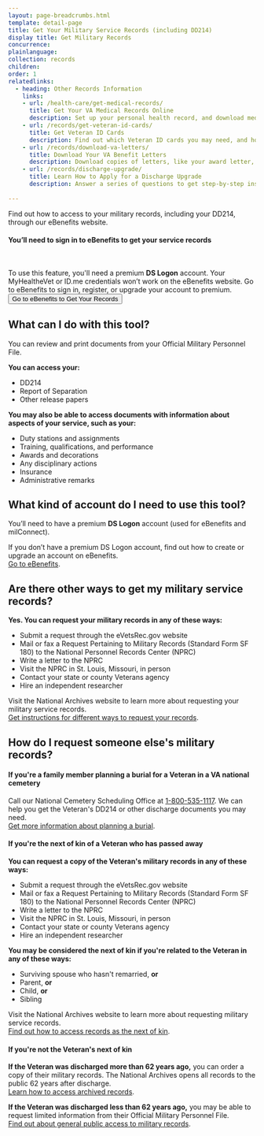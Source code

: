 ```yaml
---
layout: page-breadcrumbs.html
template: detail-page
title: Get Your Military Service Records (including DD214)
display title: Get Military Records
concurrence: 
plainlanguage: 
collection: records
children: 
order: 1
relatedlinks:
  - heading: Other Records Information
    links:
    - url: /health-care/get-medical-records/
      title: Get Your VA Medical Records Online
      description: Set up your personal health record, and download medical records, reports, and images to share with your VA and non-VA doctors.
    - url: /records/get-veteran-id-cards/
      title: Get Veteran ID Cards
      description: Find out which Veteran ID cards you may need, and how to request them. 
    - url: /records/download-va-letters/
      title: Download Your VA Benefit Letters
      description: Download copies of letters, like your award letter, for certain benefits.
    - url: /records/discharge-upgrade/
      title: Learn How to Apply for a Discharge Upgrade
      description: Answer a series of questions to get step-by-step instructions on how to apply for a discharge upgrade or correction. If your discharge gets upgraded, you'll be eligible for the VA benefits you earned during your period of service.
 
---
```


<div itemscope itemtype="http://schema.org/FAQPage">
<div itemprop="description" class="va-introtext">

Find out how to access to your military records, including your DD214, through our eBenefits website. 

</div>

<div class="va-sign-in-alert usa-alert usa-alert-info">
  <div class="usa-alert-body">
    <h4 class="usa-alert-heading">You’ll need to sign in to eBenefits to get your service records</h4>
    <br>
  <p class="usa-alert-text">To use this feature, you'll need a premium <b>DS Logon</b> account. Your MyHealtheVet or ID.me credentials won’t work on the eBenefits website. Go to eBenefits to sign in, register, or upgrade your account to premium.<br>    
      <button class="usa-button-primary">Go to eBenefits to Get Your Records</button>
    </p>
  </div>
</div>

<div itemscope itemtype="http://schema.org/Question">

<h2 itemprop="name">What can I do with this tool?</h2>
<div itemprop="acceptedAnswer" itemscope itemtype="http://schema.org/Answer">
<div itemprop="text">

You can review and print documents from your Official Military Personnel File. 

<b>You can access your:</b>
<ul>
  <li>DD214</li>
  <li>Report of Separation</li>
  <li>Other release papers</li>
</ul>

<b>You may also be able to access documents with information about aspects of your service, such as your:</b>
<ul>
  <li>Duty stations and assignments</li>
  <li>Training, qualifications, and performance</li>
  <li>Awards and decorations</li>
  <li>Any disciplinary actions</li>
  <li>Insurance</li>
  <li>Administrative remarks</li>
</ul>

</div>
</div>
</div>

<div itemscope itemtype="http://schema.org/Question">

<h2 itemprop="name">What kind of account do I need to use this tool?</h2>
<div itemprop="acceptedAnswer" itemscope itemtype="http://schema.org/Answer">
<div itemprop="text">

You’ll need to have a premium <b>DS Logon</b> account (used for eBenefits and milConnect). 

If you don’t have a premium DS Logon account, find out how to create or upgrade an account on eBenefits. <br>
<a href="https://www.ebenefits.va.gov/ebenefits/about/feature?feature=military-personnel-file">Go to eBenefits</a>.

</div>
</div>
</div>

<div itemscope itemtype="http://schema.org/Question">

<h2 itemprop="name">Are there other ways to get my military service records?</h2>
<div itemprop="acceptedAnswer" itemscope itemtype="http://schema.org/Answer">
<div itemprop="text"> 

<b>Yes. You can request your military records in any of these ways:</b>

<ul>
  <li>Submit a request through the eVetsRec.gov website</li>
  <li>Mail or fax a Request Pertaining to Military Records (Standard Form SF 180) to the National Personnel Records Center (NPRC)</li>
  <li>Write a letter to the NPRC</li>
  <li>Visit the NPRC in St. Louis, Missouri, in person</li>
  <li>Contact your state or county Veterans agency</li>
  <li>Hire an independent researcher</li>
</ul>
  
Visit the National Archives website to learn more about requesting your military service records. <br>
<a href="https://www.archives.gov/veterans/military-service-records">Get instructions for different ways to request your records</a>.

</div>
</div>
</div>

<div itemscope itemtype="http://schema.org/Question">

<h2 itemprop="name">How do I request someone else's military records?</h2>
<div itemprop="acceptedAnswer" itemscope itemtype="http://schema.org/Answer">
<div itemprop="text">

<h4>If you're a family member planning a burial for a Veteran in a VA national cemetery</h4>

Call our National Cemetery Scheduling Office at <a href="tel:+18005351117">1-800-535-1117</a>. We can help you get the Veteran's DD214 or other discharge documents you may need. <br>
<a href="https://www.vets.gov/burials-and-memorials/burial-planning/">Get more information about planning a burial</a>.

<h4>If you're the next of kin of a Veteran who has passed away</h4>

<b>You can request a copy of the Veteran's military records in any of these ways:</b>
<ul>
  <li>Submit a request through the eVetsRec.gov website</li>
  <li>Mail or fax a Request Pertaining to Military Records (Standard Form SF 180) to the National Personnel Records Center (NPRC)</li>
  <li>Write a letter to the NPRC</li>
  <li>Visit the NPRC in St. Louis, Missouri, in person</li>
  <li>Contact your state or county Veterans agency</li>
  <li>Hire an independent researcher</li>
</ul>
  
<b>You may be considered the next of kin if you're related to the Veteran in any of these ways:</b>
<ul>
  <li>Surviving spouse who hasn't remarried, <b>or</b></li>
  <li>Parent, <b>or</b></li>
  <li>Child, <b>or</b></li>
  <li>Sibling
</ul>

Visit the National Archives website to learn more about requesting military service records. <br>
<a href="https://www.archives.gov/personnel-records-center/ompf-access">Find out how to access records as the next of kin</a>.

<h4>If you're not the Veteran's next of kin</h4>

<b>If the Veteran was discharged more than 62 years ago,</b> you can order a copy of their military records. The National Archives opens all records to the public 62 years after discharge. <br>
<a href="https://www.archives.gov/personnel-records-center/military-personnel/ompf-archival-requests">Learn how to access archived records</a>. <br>

<b>If the Veteran was discharged less than 62 years ago,</b> you may be able to request limited information from their Official Military Personnel File. <br>
<a href="https://www.archives.gov/personnel-records-center/ompf-access-public">Find out about general public access to military records</a>.

</div>
</div>
</div>
</div>

